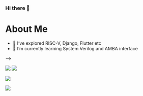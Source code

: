 ### Hi there 👋

# About Me

- 🔭 I’ve explored  RISC-V, Django, Flutter etc
- 🌱 I’m currently learning System Verilog and AMBA interface
<!-- - 👯 I’m looking to collaborate on ...
- 🤔 I’m looking for help with ...
- 💬 Ask me about ...
- 📫 How to reach me: ...
- 😄 Pronouns: ...
- ⚡ Fun fact: ...
-->
-->

![](https://github-readme-stats.vercel.app/api?username=JaVD054&theme=dark&hide_border=false&include_all_commits=true&count_private=true&layout=compact)
![](https://github-readme-stats.vercel.app/api/top-langs/?username=JaVD054&theme=dark&hide_border=false&include_all_commits=true&count_private=true&layout=compact)

![](https://github-readme-streak-stats.herokuapp.com/?user=JaVD054&theme=dark&hide_border=false)

![](https://visitor-badge.laobi.icu/badge?page_id=JaVD054.JaVD054)
